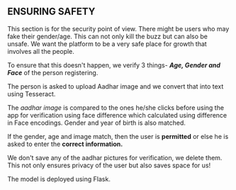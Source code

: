 ## ENSURING SAFETY
This section is for the security point of view. There might be users who may fake their gender/age. This can not only kill the buzz but can also be unsafe. We want the platform to be a very safe place for growth that involves all the people. 

To ensure that this doesn't happen, we verify 3 things- ***Age, Gender and Face*** of the person registering.

The person is asked to upload Aadhar image and we convert that into text using Tesseract. 

The *aadhar image* is compared to the ones he/she clicks before using the app for verification using face difference which calculated using difference
in Face encodings. Gender and year of birth is also matched. 

If the gender, age and image match, then the user is **permitted** or else he is asked to enter the **correct information.**

We don't save any of the aadhar pictures for verification, we delete them. This not only ensures privacy of the user but also saves space for us! 

The model is deployed using Flask. 
